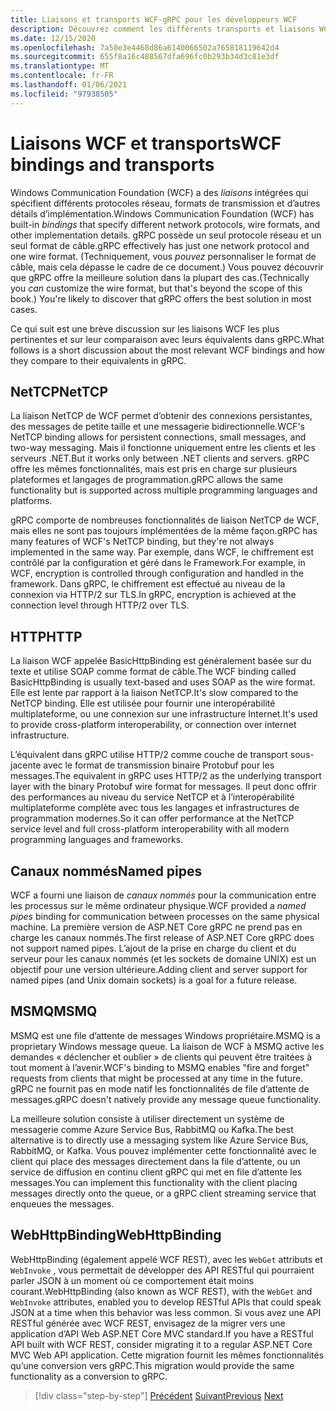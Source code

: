 ```yaml
---
title: Liaisons et transports WCF-gRPC pour les développeurs WCF
description: Découvrez comment les différents transports et liaisons WCF sont comparés à gRPC.
ms.date: 12/15/2020
ms.openlocfilehash: 7a50e3e4468d86a6140066502a765818119642d4
ms.sourcegitcommit: 655f8a16c488567dfa696fc0b293b34d3c81e3df
ms.translationtype: MT
ms.contentlocale: fr-FR
ms.lasthandoff: 01/06/2021
ms.locfileid: "97938505"
---
```

# <a name="wcf-bindings-and-transports"></a><span data-ttu-id="8fc42-103">Liaisons WCF et transports</span><span class="sxs-lookup"><span data-stu-id="8fc42-103">WCF bindings and transports</span></span>

<span data-ttu-id="8fc42-104">Windows Communication Foundation (WCF) a des *liaisons* intégrées qui spécifient différents protocoles réseau, formats de transmission et d’autres détails d’implémentation.</span><span class="sxs-lookup"><span data-stu-id="8fc42-104">Windows Communication Foundation (WCF) has built-in *bindings* that specify different network protocols, wire formats, and other implementation details.</span></span> <span data-ttu-id="8fc42-105">gRPC possède un seul protocole réseau et un seul format de câble.</span><span class="sxs-lookup"><span data-stu-id="8fc42-105">gRPC effectively has just one network protocol and one wire format.</span></span> <span data-ttu-id="8fc42-106">(Techniquement, vous *pouvez* personnaliser le format de câble, mais cela dépasse le cadre de ce document.) Vous pouvez découvrir que gRPC offre la meilleure solution dans la plupart des cas.</span><span class="sxs-lookup"><span data-stu-id="8fc42-106">(Technically you *can* customize the wire format, but that's beyond the scope of this book.) You're likely to discover that gRPC offers the best solution in most cases.</span></span>

<span data-ttu-id="8fc42-107">Ce qui suit est une brève discussion sur les liaisons WCF les plus pertinentes et sur leur comparaison avec leurs équivalents dans gRPC.</span><span class="sxs-lookup"><span data-stu-id="8fc42-107">What follows is a short discussion about the most relevant WCF bindings and how they compare to their equivalents in gRPC.</span></span>

## <a name="nettcp"></a><span data-ttu-id="8fc42-108">NetTCP</span><span class="sxs-lookup"><span data-stu-id="8fc42-108">NetTCP</span></span>

<span data-ttu-id="8fc42-109">La liaison NetTCP de WCF permet d’obtenir des connexions persistantes, des messages de petite taille et une messagerie bidirectionnelle.</span><span class="sxs-lookup"><span data-stu-id="8fc42-109">WCF's NetTCP binding allows for persistent connections, small messages, and two-way messaging.</span></span> <span data-ttu-id="8fc42-110">Mais il fonctionne uniquement entre les clients et les serveurs .NET.</span><span class="sxs-lookup"><span data-stu-id="8fc42-110">But it works only between .NET clients and servers.</span></span> <span data-ttu-id="8fc42-111">gRPC offre les mêmes fonctionnalités, mais est pris en charge sur plusieurs plateformes et langages de programmation.</span><span class="sxs-lookup"><span data-stu-id="8fc42-111">gRPC allows the same functionality but is supported across multiple programming languages and platforms.</span></span>

<span data-ttu-id="8fc42-112">gRPC comporte de nombreuses fonctionnalités de liaison NetTCP de WCF, mais elles ne sont pas toujours implémentées de la même façon.</span><span class="sxs-lookup"><span data-stu-id="8fc42-112">gRPC has many features of WCF's NetTCP binding, but they're not always implemented in the same way.</span></span> <span data-ttu-id="8fc42-113">Par exemple, dans WCF, le chiffrement est contrôlé par la configuration et géré dans le Framework.</span><span class="sxs-lookup"><span data-stu-id="8fc42-113">For example, in WCF, encryption is controlled through configuration and handled in the framework.</span></span> <span data-ttu-id="8fc42-114">Dans gRPC, le chiffrement est effectué au niveau de la connexion via HTTP/2 sur TLS.</span><span class="sxs-lookup"><span data-stu-id="8fc42-114">In gRPC, encryption is achieved at the connection level through HTTP/2 over TLS.</span></span>

## <a name="http"></a><span data-ttu-id="8fc42-115">HTTP</span><span class="sxs-lookup"><span data-stu-id="8fc42-115">HTTP</span></span>

<span data-ttu-id="8fc42-116">La liaison WCF appelée BasicHttpBinding est généralement basée sur du texte et utilise SOAP comme format de câble.</span><span class="sxs-lookup"><span data-stu-id="8fc42-116">The WCF binding called BasicHttpBinding is usually text-based and uses SOAP as the wire format.</span></span> <span data-ttu-id="8fc42-117">Elle est lente par rapport à la liaison NetTCP.</span><span class="sxs-lookup"><span data-stu-id="8fc42-117">It's slow compared to the NetTCP binding.</span></span> <span data-ttu-id="8fc42-118">Elle est utilisée pour fournir une interopérabilité multiplateforme, ou une connexion sur une infrastructure Internet.</span><span class="sxs-lookup"><span data-stu-id="8fc42-118">It's used to provide cross-platform interoperability, or connection over internet infrastructure.</span></span>

<span data-ttu-id="8fc42-119">L’équivalent dans gRPC utilise HTTP/2 comme couche de transport sous-jacente avec le format de transmission binaire Protobuf pour les messages.</span><span class="sxs-lookup"><span data-stu-id="8fc42-119">The equivalent in gRPC uses HTTP/2 as the underlying transport layer with the binary Protobuf wire format for messages.</span></span> <span data-ttu-id="8fc42-120">Il peut donc offrir des performances au niveau du service NetTCP et à l’interopérabilité multiplateforme complète avec tous les langages et infrastructures de programmation modernes.</span><span class="sxs-lookup"><span data-stu-id="8fc42-120">So it can offer performance at the NetTCP service level and full cross-platform interoperability with all modern programming languages and frameworks.</span></span>

## <a name="named-pipes"></a><span data-ttu-id="8fc42-121">Canaux nommés</span><span class="sxs-lookup"><span data-stu-id="8fc42-121">Named pipes</span></span>

<span data-ttu-id="8fc42-122">WCF a fourni une liaison de *canaux nommés* pour la communication entre les processus sur le même ordinateur physique.</span><span class="sxs-lookup"><span data-stu-id="8fc42-122">WCF provided a *named pipes* binding for communication between processes on the same physical machine.</span></span> <span data-ttu-id="8fc42-123">La première version de ASP.NET Core gRPC ne prend pas en charge les canaux nommés.</span><span class="sxs-lookup"><span data-stu-id="8fc42-123">The first release of ASP.NET Core gRPC does not support named pipes.</span></span> <span data-ttu-id="8fc42-124">L’ajout de la prise en charge du client et du serveur pour les canaux nommés (et les sockets de domaine UNIX) est un objectif pour une version ultérieure.</span><span class="sxs-lookup"><span data-stu-id="8fc42-124">Adding client and server support for named pipes (and Unix domain sockets) is a goal for a future release.</span></span>

## <a name="msmq"></a><span data-ttu-id="8fc42-125">MSMQ</span><span class="sxs-lookup"><span data-stu-id="8fc42-125">MSMQ</span></span>

<span data-ttu-id="8fc42-126">MSMQ est une file d’attente de messages Windows propriétaire.</span><span class="sxs-lookup"><span data-stu-id="8fc42-126">MSMQ is a proprietary Windows message queue.</span></span> <span data-ttu-id="8fc42-127">La liaison de WCF à MSMQ active les demandes « déclencher et oublier » de clients qui peuvent être traitées à tout moment à l’avenir.</span><span class="sxs-lookup"><span data-stu-id="8fc42-127">WCF's binding to MSMQ enables "fire and forget" requests from clients that might be processed at any time in the future.</span></span> <span data-ttu-id="8fc42-128">gRPC ne fournit pas en mode natif les fonctionnalités de file d’attente de messages.</span><span class="sxs-lookup"><span data-stu-id="8fc42-128">gRPC doesn't natively provide any message queue functionality.</span></span>

<span data-ttu-id="8fc42-129">La meilleure solution consiste à utiliser directement un système de messagerie comme Azure Service Bus, RabbitMQ ou Kafka.</span><span class="sxs-lookup"><span data-stu-id="8fc42-129">The best alternative is to directly use a messaging system like Azure Service Bus, RabbitMQ, or Kafka.</span></span> <span data-ttu-id="8fc42-130">Vous pouvez implémenter cette fonctionnalité avec le client qui place des messages directement dans la file d’attente, ou un service de diffusion en continu client gRPC qui met en file d’attente les messages.</span><span class="sxs-lookup"><span data-stu-id="8fc42-130">You can implement this functionality with the client placing messages directly onto the queue, or a gRPC client streaming service that enqueues the messages.</span></span>

## <a name="webhttpbinding"></a><span data-ttu-id="8fc42-131">WebHttpBinding</span><span class="sxs-lookup"><span data-stu-id="8fc42-131">WebHttpBinding</span></span>

<span data-ttu-id="8fc42-132">WebHttpBinding (également appelé WCF REST), avec les `WebGet` attributs et `WebInvoke` , vous permettait de développer des API RESTful qui pourraient parler JSON à un moment où ce comportement était moins courant.</span><span class="sxs-lookup"><span data-stu-id="8fc42-132">WebHttpBinding (also known as WCF REST), with the `WebGet` and `WebInvoke` attributes, enabled you to develop RESTful APIs that could speak JSON at a time when this behavior was less common.</span></span> <span data-ttu-id="8fc42-133">Si vous avez une API RESTful générée avec WCF REST, envisagez de la migrer vers une application d’API Web ASP.NET Core MVC standard.</span><span class="sxs-lookup"><span data-stu-id="8fc42-133">If you have a RESTful API built with WCF REST, consider migrating it to a regular ASP.NET Core MVC Web API application.</span></span> <span data-ttu-id="8fc42-134">Cette migration fournit les mêmes fonctionnalités qu’une conversion vers gRPC.</span><span class="sxs-lookup"><span data-stu-id="8fc42-134">This migration would provide the same functionality as a conversion to gRPC.</span></span>

>[!div class="step-by-step"]
><span data-ttu-id="8fc42-135">[Précédent](wcf-endpoints-grpc-methods.md) 
> [Suivant](rpc-types.md)</span><span class="sxs-lookup"><span data-stu-id="8fc42-135">[Previous](wcf-endpoints-grpc-methods.md)
[Next](rpc-types.md)</span></span>
